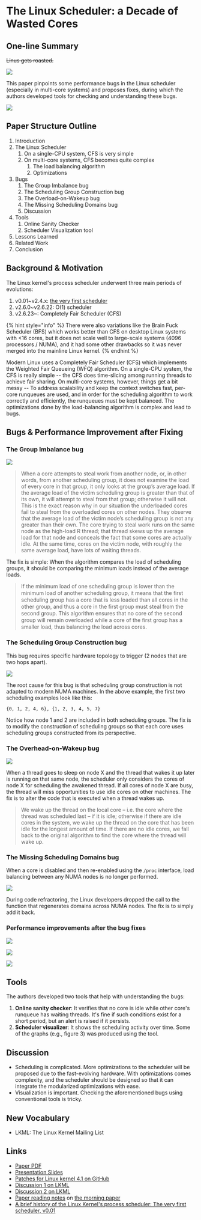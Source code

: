 # The Linux Scheduler: a Decade of Wasted Cores

## One-line Summary

~~Linus gets roasted.~~

![](../../.gitbook/assets/screen-shot-2020-12-04-at-12.21.52-am.png)

This paper pinpoints some performance bugs in the Linux scheduler \(especially in multi-core systems\) and proposes fixes, during which the authors developed tools for checking and understanding these bugs.

![](../../.gitbook/assets/screen-shot-2020-12-20-at-4.57.45-pm.png)

## Paper Structure Outline

1. Introduction
2. The Linux Scheduler
   1. On a single-CPU system, CFS is very simple
   2. On multi-core systems, CFS becomes quite complex
      1.  The load balancing algorithm
      2. Optimizations
3. Bugs
   1. The Group Imbalance bug
   2. The Scheduling Group Construction bug
   3. The Overload-on-Wakeup bug
   4. The Missing Scheduling Domains bug
   5. Discussion
4. Tools
   1. Online Sanity Checker
   2. Scheduler Visualization tool
5. Lessons Learned
6. Related Work 
7. Conclusion

## Background & Motivation

The Linux kernel's process scheduler underwent three main periods of evolutions: 

1. v0.01~v2.4.x: [the very first scheduler](https://dev.to/satorutakeuchi/a-brief-history-of-the-linux-kernel-s-process-scheduler-the-very-first-scheduler-v0-01-9e4)
2. v2.6.0~v2.6.22: O\(1\) scheduler
3. v2.6.23~: Completely Fair Scheduler \(CFS\)

{% hint style="info" %}
There were also variations like the Brain Fuck Scheduler \(BFS\) which works better than CFS on desktop Linux systems with &lt;16 cores, but it does not scale well to large-scale systems \(4096 processors / NUMA\), and it had some other drawbacks so it was never merged into the mainline Linux kernel.
{% endhint %}

Modern Linux uses a Completely Fair Scheduler \(CFS\) which implements the Weighted Fair Queueing \(WFQ\) algorithm. On a single-CPU system, the CFS is really simple -- the CFS does time-slicing among running threads to achieve fair sharing. On multi-core systems, however, things get a bit messy -- To address scalability and keep the context switches fast, per-core runqueues are used, and in order for the scheduling algorithm to work correctly and efficiently, the runqueues must be kept balanced. The optimizations done by the load-balancing algorithm is complex and lead to bugs.

## Bugs & Performance Improvement after Fixing 

### The Group Imbalance bug

![](../../.gitbook/assets/screen-shot-2020-12-15-at-11.15.37-pm.png)

> When a core attempts to steal work from another node, or, in other words, from another scheduling group, it does not examine the load of every core in that group, it only looks at the group’s average load. If the average load of the victim scheduling group is greater than that of its own, it will attempt to steal from that group; otherwise it will not. This is the exact reason why in our situation the underloaded cores fail to steal from the overloaded cores on other nodes. They observe that the average load of the victim node’s scheduling group is not any greater than their own. The core trying to steal work runs on the same node as the high-load R thread; that thread skews up the average load for that node and conceals the fact that some cores are actually idle. At the same time, cores on the victim node, with roughly the same average load, have lots of waiting threads.

The fix is simple: When the algorithm compares the load of scheduling groups, it should be comparing the minimum loads instead of the average loads. 

> If the minimum load of one scheduling group is lower than the minimum load of another scheduling group, it means that the ﬁrst scheduling group has a core that is less loaded than all cores in the other group, and thus a core in the ﬁrst group must steal from the second group. This algorithm ensures that no core of the second group will remain overloaded while a core of the ﬁrst group has a smaller load, thus balancing the load across cores.

### The Scheduling Group Construction bug

This bug requires specific hardware topology to trigger \(2 nodes that are two hops apart\).

![](../../.gitbook/assets/screen-shot-2020-12-20-at-4.40.57-pm.png)

The root cause for this bug is that scheduling group construction is not adapted to modern NUMA machines. In the above example, the first two scheduling examples look like this:

`{0, 1, 2, 4, 6}, {1, 2, 3, 4, 5, 7}`

Notice how node 1 and 2 are included in both scheduling groups. The fix is to modify the construction of scheduling groups so that each core uses scheduling groups constructed from its perspective.

### The Overhead-on-Wakeup bug

![](../../.gitbook/assets/screen-shot-2020-12-20-at-4.45.26-pm.png)

When a thread goes to sleep on node X and the thread that wakes it up later is running on that same node, the scheduler only considers the cores of node X for scheduling the awakened thread. If all cores of node X are busy, the thread will miss opportunities to use idle cores on other machines. The fix is to alter the code that is executed when a thread wakes up.

> We wake up the thread on the local core – i.e. the core where the thread was scheduled last – if it is idle; otherwise if there are idle cores in the system, we wake up the thread on the core that has been idle for the longest amount of time. If there are no idle cores, we fall back to the original algorithm to find the core where the thread will wake up.

### The Missing Scheduling Domains bug

When a core is disabled and then re-enabled using the `/proc` interface, load balancing between any NUMA nodes is no longer performed.

![](../../.gitbook/assets/screen-shot-2020-12-20-at-4.51.23-pm.png)

During code refractoring, the Linux developers dropped the call to the function that regenerates domains across NUMA nodes. The fix is to simply add it back.

### Performance improvements after the bug fixes

![](../../.gitbook/assets/screen-shot-2020-12-20-at-4.56.29-pm.png)

![](../../.gitbook/assets/screen-shot-2020-12-20-at-4.56.53-pm.png)

![](../../.gitbook/assets/screen-shot-2020-12-20-at-4.57.20-pm.png)



## Tools

The authors developed two tools that help with understanding the bugs:

1. **Online sanity checker**: It verifies that no core is idle while other core's runqueue has waiting threads. It's fine if such conditions exist for a short period, but an alert is raised if it persists.
2. **Scheduler visualizer**: It shows the scheduling activity over time. Some of the graphs \(e.g., figure 3\) was produced using the tool.

## Discussion

* Scheduling is complicated. More optimizations to the scheduler will be proposed due to the fast-evolving hardware. With optimizations comes complexity, and the scheduler should be designed so that it can integrate the modularized optimizations with ease.
* Visualization is important. Checking the aforementioned bugs using conventional tools is tricky.

## New Vocabulary

* LKML: The Linux Kernel Mailing List

## Links

* [Paper PDF](https://www.ece.ubc.ca/~sasha/papers/eurosys16-final29.pdf)
* [Presentation Slides](http://www.i3s.unice.fr/~jplozi/wastedcores/files/talk.pdf)
* [Patches for Linux kernel 4.1 on GitHub](https://github.com/jplozi/wastedcores)
* [Discussion 1 on LKML](https://lkml.org/lkml/2016/4/23/194)
* [Discussion 2 on LKML](https://lkml.org/lkml/2016/4/25/176)
* [Paper reading notes](https://blog.acolyer.org/2016/04/26/the-linux-scheduler-a-decade-of-wasted-cores/) on [the morning paper](https://blog.acolyer.org/)
* [A brief history of the Linux Kernel's process scheduler: The very first scheduler, v0.01](https://dev.to/satorutakeuchi/a-brief-history-of-the-linux-kernel-s-process-scheduler-the-very-first-scheduler-v0-01-9e4)

